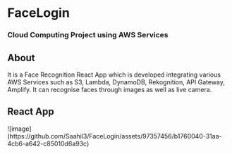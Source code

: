 <h1>FaceLogin</h1>
<h3>Cloud Computing Project using AWS Services</h3>

<h2>About</h2>
<p>It is a Face Recognition React App which is developed integrating various AWS Services such as S3, Lambda, DynamoDB, Rekognition, API Gateway, Amplify. It can recognise faces through images as well as live camera.</p>

<h2>React App</h2>
![image](https://github.com/Saahil3/FaceLogin/assets/97357456/b1760040-31aa-4cb6-a642-c85010d6a93c)
